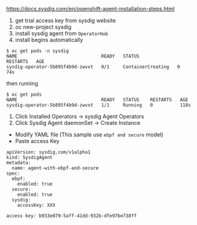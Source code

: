 https://docs.sysdig.com/en/openshift-agent-installation-steps.html

1. get trial access key from sysdig website
1. oc new-project sysdig
1. install sysdig agent from `OperatorHub`
1. install begins automatically
```
$ oc get pods -n sysdig
NAME                               READY   STATUS              RESTARTS   AGE
sysdig-operator-5b895f4b9d-zwvxt   0/1     ContainerCreating   0          74s
```
then running
```
$ oc get pods
NAME                               READY   STATUS    RESTARTS   AGE
sysdig-operator-5b895f4b9d-zwvxt   1/1     Running   0          118s
```
1. Click Installed Operators -> sysdig Agent Operators
1. Click Sysdig Agent daemonSet -> Create Instance
* Modify YAML file (This sample use `ebpf and secure` model)
* Paste access Key 
```
apiVersion: sysdig.com/v1alpha1
kind: SysdigAgent
metadata:
  name: agent-with-ebpf-and-secure
spec:
  ebpf:
    enabled: true
  secure:
    enabled: true
  sysdig:
    accessKey: XXX
```


```
access key: b933e079-5aff-41dd-932b-dfe97be738ff
```
